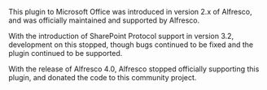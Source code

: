 This plugin to Microsoft Office was introduced in version 2.x of Alfresco, and was officially maintained and supported by Alfresco.

With the introduction of SharePoint Protocol support in version 3.2, development on this stopped, though bugs continued to be fixed and the plugin continued to be supported.

With the release of Alfresco 4.0, Alfresco stopped officially supporting this plugin, and donated the code to this community project.